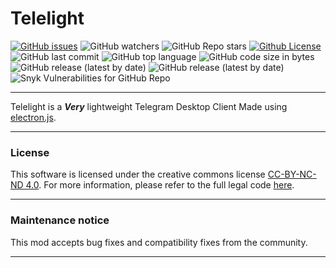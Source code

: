 # Telelight
[![GitHub issues](https://img.shields.io/github/issues/Psycho649/telelight)](https://github.com/Psycho649/telelight/issues)
![GitHub watchers](https://img.shields.io/github/watchers/Psycho649/telelight?style=social)
![GitHub Repo stars](https://img.shields.io/github/stars/Psycho649/telelight?style=social)
[![Github License](https://img.shields.io/badge/license-CC--BY--NC--ND--4.0-lightgrey)](https://creativecommons.org/licenses/by-nc-nd/4.0/)
![GitHub last commit](https://img.shields.io/github/last-commit/Psycho649/telelight)
![GitHub top language](https://img.shields.io/github/languages/top/Psycho649/telelight)
![GitHub code size in bytes](https://img.shields.io/github/languages/code-size/Psycho649/telelight)
![GitHub release (latest by date)](https://img.shields.io/github/downloads/Psycho649/telelight/latest/total)
![GitHub release (latest by date)](https://img.shields.io/github/v/release/Psycho649/telelight)
![Snyk Vulnerabilities for GitHub Repo](https://img.shields.io/snyk/vulnerabilities/github/Psycho649/telelight) 

---

Telelight is a ***Very*** lightweight Telegram Desktop Client Made using [electron.js](electronjs.org).

---

### License
This software is licensed under the creative commons license [CC-BY-NC-ND 4.0](https://creativecommons.org/licenses/by-nc-nd/4.0/). For more information, please refer to the full legal code [here](https://github.com/Psycho649/telelight/blob/master/License.md).

---

### Maintenance notice
This mod accepts bug fixes and compatibility fixes from the community.

---